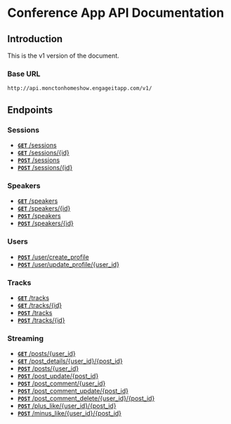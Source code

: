 # Conference App API Documentation

## Introduction

This is the v1 version of the document.

### Base URL

```
http://api.monctonhomeshow.engageitapp.com/v1/
```

## Endpoints

### Sessions

- [**`GET`** /sessions](/sessions/all.md)
- [**`GET`** /sessions/{id}](sessions/single.md)
- [**`POST`** /sessions](sessions/create.md)
- [**`POST`** /sessions/{id}](sessions/update.md)

### Speakers

- [**`GET`** /speakers](/speakers/all.md)
- [**`GET`** /speakers/{id}](speakers/single.md)
- [**`POST`** /speakers](speakers/create.md)
- [**`POST`** /speakers/{id}](speakers/update.md)

### Users

- [**`POST`** /user/create_profile](users/create_profile.md)
- [**`POST`** /user/update_profile/{user_id}](users/update_profile.md)

### Tracks

- [**`GET`** /tracks](/tracks/all.md)
- [**`GET`** /tracks/{id}](tracks/single.md)
- [**`POST`** /tracks](tracks/create.md)
- [**`POST`** /tracks/{id}](tracks/update.md)

### Streaming

- [**`GET`** /posts/{user_id}](/stream/posts.md)
- [**`GET`** /post_details/{user_id}/{post_id}](stream/posts_single.md)
- [**`POST`** /posts/{user_id}](stream/posts_create.md)
- [**`POST`** /post_update/{post_id}](stream/posts_update.md)
- [**`POST`** /post_comment/{user_id}](stream/post_comment.md)
- [**`POST`** /post_comment_update/{post_id}](stream/post_comment_update.md)
- [**`POST`** /post_comment_delete/{user_id}/{post_id}](stream/post_comment_delete.md)
- [**`POST`** /plus_like/{user_id}/{post_id}](stream/plus_like.md)
- [**`POST`** /minus_like/{user_id}/{post_id}](stream/minus_like.md)
